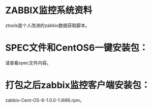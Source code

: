 # ZABBIX监控系统资料
ztools是个人改进的zabbix数据获取脚本。
# SPEC文件和CentOS6一键安装包：
请查看spec文件内容。
# 打包之后zabbix监控客户端安装包：
zabbix-Cent-OS-6-1.0.0-1.i686.rpm。
